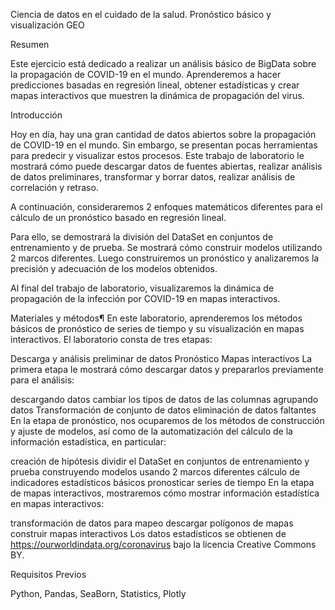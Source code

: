 Ciencia de datos en el cuidado de la salud. Pronóstico básico y visualización GEO 

Resumen

Este ejercicio está dedicado a realizar un análisis básico de BigData sobre la propagación de COVID-19 en el mundo. Aprenderemos a hacer predicciones basadas en regresión lineal, obtener estadísticas y crear mapas interactivos que muestren la dinámica de propagación del virus. 

Introducción

Hoy en día, hay una gran cantidad de datos abiertos sobre la propagación de COVID-19 en el mundo. Sin embargo, se presentan pocas herramientas para predecir y visualizar estos procesos. Este trabajo de laboratorio le mostrará cómo puede descargar datos de fuentes abiertas, realizar análisis de datos preliminares, transformar y borrar datos, realizar análisis de correlación y retraso.

A continuación, consideraremos 2 enfoques matemáticos diferentes para el cálculo de un pronóstico basado en regresión lineal.

Para ello, se demostrará la división del DataSet en conjuntos de entrenamiento y de prueba. Se mostrará cómo construir modelos utilizando 2 marcos diferentes. Luego construiremos un pronóstico y analizaremos la precisión y adecuación de los modelos obtenidos.

Al final del trabajo de laboratorio, visualizaremos la dinámica de propagación de la infección por COVID-19 en mapas interactivos.

Materiales y métodos¶
En este laboratorio, aprenderemos los métodos básicos de pronóstico de series de tiempo y su visualización en mapas interactivos. El laboratorio consta de tres etapas:

Descarga y análisis preliminar de datos
Pronóstico
Mapas interactivos
La primera etapa le mostrará cómo descargar datos y prepararlos previamente para el análisis:

descargando datos
cambiar los tipos de datos de las columnas
agrupando datos
Transformación de conjunto de datos
eliminación de datos faltantes
En la etapa de pronóstico, nos ocuparemos de los métodos de construcción y ajuste de modelos, así como de la automatización del cálculo de la información estadística, en particular:

creación de hipótesis
dividir el DataSet en conjuntos de entrenamiento y prueba
construyendo modelos usando 2 marcos diferentes
cálculo de indicadores estadísticos básicos
pronosticar series de tiempo
En la etapa de mapas interactivos, mostraremos cómo mostrar información estadística en mapas interactivos:

transformación de datos para mapeo
descargar polígonos de mapas
construir mapas interactivos
Los datos estadísticos se obtienen de https://ourworldindata.org/coronavirus bajo la licencia Creative Commons BY. 

Requisitos Previos

Python,
Pandas,
SeaBorn,
Statistics,
Plotly

